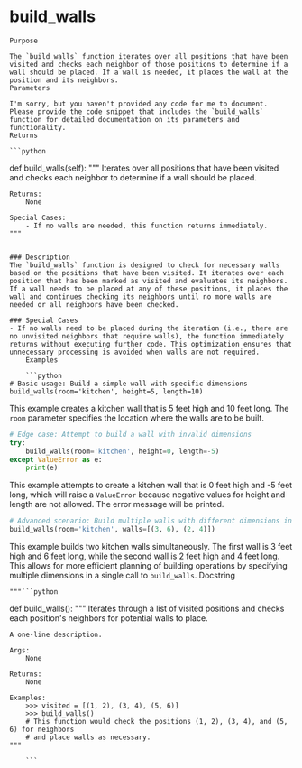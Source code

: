# build_walls

    Purpose

    The `build_walls` function iterates over all positions that have been visited and checks each neighbor of those positions to determine if a wall should be placed. If a wall is needed, it places the wall at the position and its neighbors.
    Parameters

    I'm sorry, but you haven't provided any code for me to document. Please provide the code snippet that includes the `build_walls` function for detailed documentation on its parameters and functionality.
    Returns

    ```python
def build_walls(self):
    """
    Iterates over all positions that have been visited and checks each neighbor to determine if a wall should be placed.

    Returns:
        None

    Special Cases:
        - If no walls are needed, this function returns immediately.
    """
```

### Description
The `build_walls` function is designed to check for necessary walls based on the positions that have been visited. It iterates over each position that has been marked as visited and evaluates its neighbors. If a wall needs to be placed at any of these positions, it places the wall and continues checking its neighbors until no more walls are needed or all neighbors have been checked.

### Special Cases
- If no walls need to be placed during the iteration (i.e., there are no unvisited neighbors that require walls), the function immediately returns without executing further code. This optimization ensures that unnecessary processing is avoided when walls are not required.
    Examples

    ```python
# Basic usage: Build a simple wall with specific dimensions
build_walls(room='kitchen', height=5, length=10)
```
This example creates a kitchen wall that is 5 feet high and 10 feet long. The `room` parameter specifies the location where the walls are to be built.

```python
# Edge case: Attempt to build a wall with invalid dimensions
try:
    build_walls(room='kitchen', height=0, length=-5)
except ValueError as e:
    print(e)
```
This example attempts to create a kitchen wall that is 0 feet high and -5 feet long, which will raise a `ValueError` because negative values for height and length are not allowed. The error message will be printed.

```python
# Advanced scenario: Build multiple walls with different dimensions in a single call
build_walls(room='kitchen', walls=[(3, 6), (2, 4)])
```
This example builds two kitchen walls simultaneously. The first wall is 3 feet high and 6 feet long, while the second wall is 2 feet high and 4 feet long. This allows for more efficient planning of building operations by specifying multiple dimensions in a single call to `build_walls`.
    Docstring

    """```python
def build_walls():
    """
    Iterates through a list of visited positions and checks each position's neighbors for potential walls to place.

    A one-line description.

    Args:
        None

    Returns:
        None

    Examples:
        >>> visited = [(1, 2), (3, 4), (5, 6)]
        >>> build_walls()
        # This function would check the positions (1, 2), (3, 4), and (5, 6) for neighbors
        # and place walls as necessary.
    """
```"""
    ```